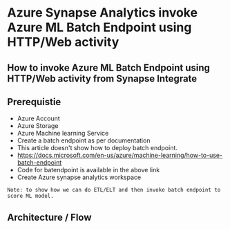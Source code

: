 # Azure Synapse Analytics invoke Azure ML Batch Endpoint using HTTP/Web activity

## How to invoke Azure ML Batch Endpoint using HTTP/Web activity from Synapse Integrate

## Prerequistie

- Azure Account
- Azure Storage
- Azure Machine learning Service
- Create a batch endpoint as per documentation
- This article doesn't show how to deploy batch endpoint.
- https://docs.microsoft.com/en-us/azure/machine-learning/how-to-use-batch-endpoint
- Code for batendpoint is available in the above link
- Create Azure synapse analytics workspace


```
Note: to show how we can do ETL/ELT and then invoke batch endpoint to score ML model.
```

## Architecture / Flow

